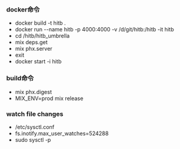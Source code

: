 ### docker命令
* docker build -t hitb .
* docker run --name hitb -p 4000:4000 -v /d/git/hitb:/hitb -it hitb
* cd /hitb/hitb_umbrella
* mix deps.get
* mix phx.server
* exit
* docker start -i hitb

### build命令
* mix phx.digest
* MIX_ENV=prod mix release

### watch file changes
* /etc/sysctl.conf
* fs.inotify.max_user_watches=524288
* sudo sysctl -p
